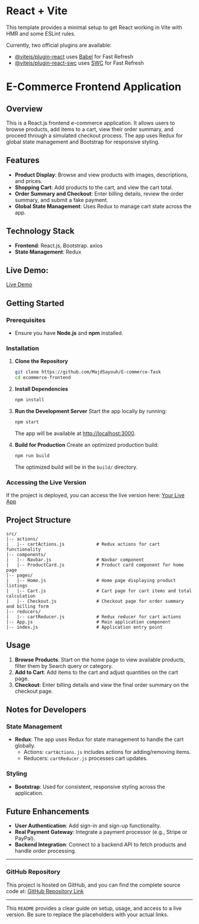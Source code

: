 # React + Vite

This template provides a minimal setup to get React working in Vite with HMR and some ESLint rules.

Currently, two official plugins are available:

- [@vitejs/plugin-react](https://github.com/vitejs/vite-plugin-react/blob/main/packages/plugin-react/README.md) uses [Babel](https://babeljs.io/) for Fast Refresh
- [@vitejs/plugin-react-swc](https://github.com/vitejs/vite-plugin-react-swc) uses [SWC](https://swc.rs/) for Fast Refresh



# E-Commerce Frontend Application

## Overview
This is a React.js frontend e-commerce application. It allows users to browse products, add items to a cart, view their order summary, and proceed through a simulated checkout process. The app uses Redux for global state management and Bootstrap for responsive styling.

## Features
- **Product Display**: Browse and view products with images, descriptions, and prices.
- **Shopping Cart**: Add products to the cart, and view the cart total.
- **Order Summary and Checkout**: Enter billing details, review the order summary, and submit a fake payment.
- **Global State Management**: Uses Redux to manage cart state across the app.

## Technology Stack
- **Frontend**: React.js, Bootstrap. axios
- **State Management**: Redux 

## Live Demo: 
[Live Demo]((https://majdsayouh.github.io/E-commerce-Task/))

## Getting Started

### Prerequisites
- Ensure you have **Node.js** and **npm** installed.

### Installation

1. **Clone the Repository**
   ```bash
   git clone https://github.com/MajdSayouh/E-commerce-Task
   cd ecommerce-frontend
   ```

2. **Install Dependencies**
   ```bash
   npm install
   ```

3. **Run the Development Server**
   Start the app locally by running:
   ```bash
   npm start
   ```
   The app will be available at [http://localhost:3000](http://localhost:3000).

4. **Build for Production**
   Create an optimized production build:
   ```bash
   npm run build
   ```
   The optimized build will be in the `build/` directory.

### Accessing the Live Version
If the project is deployed, you can access the live version here:
[Your Live App](https://your-app-url.com)

## Project Structure
```
src/
|-- actions/
|   |-- cartActions.js            # Redux actions for cart functionality
|-- components/
|   |-- Navbar.js                 # Navbar component
|   |-- ProductCard.js            # Product card component for home page
|-- pages/
|   |-- Home.js                   # Home page displaying product listings
|   |-- Cart.js                   # Cart page for cart items and total calculation
|   |-- Checkout.js               # Checkout page for order summary and billing form
|-- reducers/
|   |-- cartReducer.js            # Redux reducer for cart actions
|-- App.js                        # Main application component
|-- index.js                      # Application entry point
```

## Usage
1. **Browse Products**: Start on the home page to view available products, filter them by Search query or category.
2. **Add to Cart**: Add items to the cart and adjust quantities on the cart page.
3. **Checkout**: Enter billing details and view the final order summary on the checkout page.

## Notes for Developers

### State Management
- **Redux**: The app uses Redux for state management to handle the cart globally.
  - Actions: `cartActions.js` includes actions for adding/removing items.
  - Reducers: `cartReducer.js` processes cart updates.

### Styling
- **Bootstrap**: Used for consistent, responsive styling across the application.

## Future Enhancements
- **User Authentication**: Add sign-in and sign-up functionality.
- **Real Payment Gateway**: Integrate a payment processor (e.g., Stripe or PayPal).
- **Backend Integration**: Connect to a backend API to fetch products and handle order processing.

---

### GitHub Repository

This project is hosted on GitHub, and you can find the complete source code at:
[GitHub Repository Link]([https://github.com/yourusername/ecommerce-frontend](https://github.com/MajdSayouh/E-commerce-Task))

---

This `README` provides a clear guide on setup, usage, and access to a live version. Be sure to replace the placeholders with your actual links.

